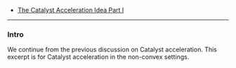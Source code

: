 - [The Catalyst Acceleration Idea Part I](The%20Catalyst%20Acceleration%20Idea%20Part%20I.md)

---
### **Intro**
We continue from the previous discussion on Catalyst acceleration. 
This excerpt is for Catalyst acceleration in the non-convex settings. 

